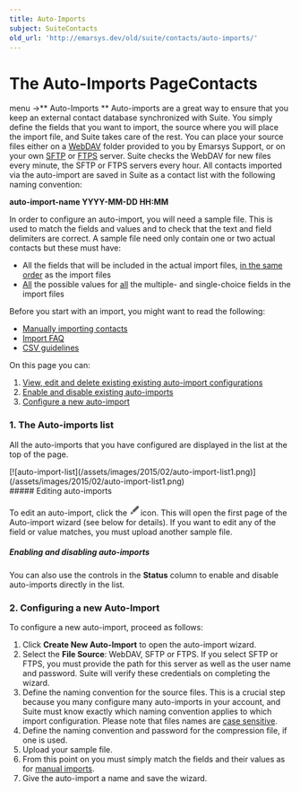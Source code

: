 ```yaml
---
title: Auto-Imports
subject: SuiteContacts
old_url: 'http://emarsys.dev/old/suite/contacts/auto-imports/'
---
```


The Auto-Imports Page**Contacts**
=================================

 menu ->** Auto-Imports ** Auto-imports are a great way to ensure that you keep an external contact database synchronized with Suite. You simply define the fields that you want to import, the source where you will place the import file, and Suite takes care of the rest. You can place your source files either on a [WebDAV](http://en.wikipedia.org/wiki/WebDAV) folder provided to you by Emarsys Support, or on your own [SFTP](http://en.wikipedia.org/wiki/SSH_File_Transfer_Protocol) or [FTPS](http://en.wikipedia.org/wiki/FTPS) server. Suite checks the WebDAV for new files every minute, the SFTP or FTPS servers every hour. All contacts imported via the auto-import are saved in Suite as a contact list with the following naming convention:

**auto-import-name YYYY-MM-DD HH:MM**

 In order to configure an auto-import, you will need a sample file. This is used to match the fields and values and to check that the text and field delimiters are correct. A sample file need only contain one or two actual contacts but these must have:

- All the fields that will be included in the actual import files, <span style="text-decoration: underline">in the same order</span> as the import files
- <span style="text-decoration: underline">All</span> the possible values for <span style="text-decoration: underline">all</span> the multiple- and single-choice fields in the import files

 Before you start with an import, you might want to read the following:

- [Manually importing contacts](/SuiteContacts/manual-import.md "Manually Importing Contacts")
- [Import FAQ](/SuiteContacts/import-faq.md "Data Import FAQ")
- [CSV guidelines](/DataManagement%20@zh-hans/csv-files.md "CSV Guidelines")

 On this page you can:

1. [View, edit and delete existing existing auto-import configurations](#edit-auto-import)
2. [Enable and disable existing auto-imports](#enable)
3. [Configure a new auto-import](#new-auto-import)

### 1. The Auto-imports list

 All the auto-imports that you have configured are displayed in the list at the top of the page.

<div class="row">[![auto-import-list](/assets/images/2015/02/auto-import-list1.png)](/assets/images/2015/02/auto-import-list1.png)</div><a name="edit-auto-import"></a>##### Editing auto-imports

 To edit an auto-import, click the [![edit-icon](/assets/images/2015/02/edit-icon.png)](/assets/images/2015/02/edit-icon.png)icon. This will open the first page of the Auto-import wizard (see below for details). If you want to edit any of the field or value matches, you must upload another sample file. <a name="enable"></a>

##### Enabling and disabling auto-imports

 You can also use the controls in the **Status** column to enable and disable auto-imports directly in the list.<a name="new-auto-import"></a>

### 2. Configuring a new Auto-Import

 To configure a new auto-import, proceed as follows:

1. Click **Create New Auto-Import** to open the auto-import wizard.
2. Select the **File Source**: WebDAV, SFTP or FTPS. If you select SFTP or FTPS, you must provide the path for this server as well as the user name and password. Suite will verify these credentials on completing the wizard.
3. Define the naming convention for the source files. This is a crucial step because you many configure many auto-imports in your account, and Suite must know exactly which naming convention applies to which import configuration. Please note that files names are <span style="text-decoration: underline">case sensitive</span>.
4. Define the naming convention and password for the compression file, if one is used.
5. Upload your sample file.
6. From this point on you must simply match the fields and their values as for [manual imports](/SuiteContacts/manual-import.md "Manually Importing Contacts").
7. Give the auto-import a name and save the wizard.
 